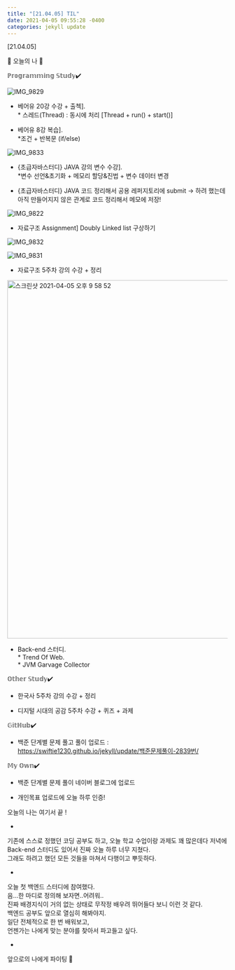 ```yaml
---
title: "[21.04.05] TIL"
date: 2021-04-05 09:55:28 -0400
categories: jekyll update
---
```


[21.04.05]

🙌 오늘의 나 🙌

ℙ𝕣𝕠𝕘𝕣𝕒𝕞𝕞𝕚𝕟𝕘 𝕊𝕥𝕦𝕕𝕪✔️

![IMG_9829](https://user-images.githubusercontent.com/63195670/113575894-8efaf800-9659-11eb-8d64-2515cd97b121.jpg)

- 베어유 20강 수강 + 출첵].   
      * 스레드(Thread) : 동시에 처리 [Thread + run() + start()] 

- 베어유 8강 복습].    
      *조건 + 반복문 (if/else)
      
![IMG_9833](https://user-images.githubusercontent.com/63195670/113575904-93271580-9659-11eb-96b2-5830b0ab752c.jpg)

- {초급자바스터디} JAVA 강의 변수 수강].   
       *변수 선언&초기화 + 메모리 할당&진법 + 변수 데이터 변경

- {초급자바스터디} JAVA 코드 정리해서 공용 레퍼지토리에 submit -> 하려 했는데 아직 만들어지지 않은 관계로 코드 정리해서 메모에 저장!

![IMG_9822](https://user-images.githubusercontent.com/63195670/113575884-8c000780-9659-11eb-9ca9-fb40d6a5b519.jpg)

- 자료구조 Assignment] Doubly Linked list 구상하기

![IMG_9832](https://user-images.githubusercontent.com/63195670/113575902-928e7f00-9659-11eb-8ed7-70d508f64afa.jpg)

![IMG_9831](https://user-images.githubusercontent.com/63195670/113575900-91f5e880-9659-11eb-9ef1-2b11195ed9ae.jpg)

- 자료구조 5주차 강의 수강 + 정리

<img width="818" alt="스크린샷 2021-04-05 오후 9 58 52" src="https://user-images.githubusercontent.com/63195670/113576607-d0d86e00-965a-11eb-95e5-d1aaaa00e16a.png">

- Back-end 스터디.         
       * Trend Of Web.    
       * JVM Garvage Collector 

𝕆𝕥𝕙𝕖𝕣 𝕊𝕥𝕦𝕕𝕪✔️
- 한국사 5주차 강의 수강 + 정리

- 디지털 시대의 공감 5주차 수강 + 퀴즈 + 과제

𝔾𝕚𝕥ℍ𝕦𝕓✔️
- 백준 단계별 문제 풀고 풀이 업로드 : https://swiftie1230.github.io/jekyll/update/백준문제풀이-2839번/

𝕄𝕪 𝕆𝕨𝕟✔️
- 백준 단계별 문제 풀이 네이버 블로그에 업로드

- 개인목표 업로드에 오늘 하루 인증!



오늘의 나는 여기서 끝 !

-

기존에 스스로 정했던 코딩 공부도 하고, 오늘 학교 수업이랑 과제도 꽤 많은데다 저녁에 Back-end 스터디도 있어서 진짜 오늘 하루 너무 지쳤다.    
그래도 하려고 했던 모든 것들을 마쳐서 다행이고 뿌듯하다.

-

오늘 첫 백엔드 스터디에 참여했다.    
음…한 마디로 정의해 보자면..어려워..    
진짜 배경지식이 거의 없는 상태로 무작정 배우려 뛰어들다 보니 이런 것 같다.     
백엔드 공부도 앞으로 열심히 해봐야지.     
일단 전체적으로 한 번 배워보고,    
언젠가는 나에게 맞는 분야를 찾아서 파고들고 싶다.    

-
앞으로의 나에게 파이팅 🌸

